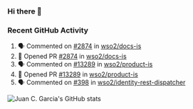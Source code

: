 ### Hi there 👋

<!--
**jcgarciaa/jcgarciaa** is a ✨ _special_ ✨ repository because its `README.md` (this file) appears on your GitHub profile.

Here are some ideas to get you started:

- 🔭 I’m currently working on ...
- 🌱 I’m currently learning ...
- 👯 I’m looking to collaborate on ...
- 🤔 I’m looking for help with ...
- 💬 Ask me about ...
- 📫 How to reach me: ...
- 😄 Pronouns: ...
- ⚡ Fun fact: ...
-->

### Recent GitHub Activity

<!--START_SECTION:activity-->
1. 🗣 Commented on [#2874](https://github.com/wso2/docs-is/issues/2874) in [wso2/docs-is](https://github.com/wso2/docs-is)
2. 💪 Opened PR [#2874](https://github.com/wso2/docs-is/pull/2874) in [wso2/docs-is](https://github.com/wso2/docs-is)
3. 🗣 Commented on [#13289](https://github.com/wso2/product-is/issues/13289) in [wso2/product-is](https://github.com/wso2/product-is)
4. 💪 Opened PR [#13289](https://github.com/wso2/product-is/pull/13289) in [wso2/product-is](https://github.com/wso2/product-is)
5. 🗣 Commented on [#398](https://github.com/wso2/identity-rest-dispatcher/issues/398) in [wso2/identity-rest-dispatcher](https://github.com/wso2/identity-rest-dispatcher)
<!--END_SECTION:activity-->

![Juan C. Garcia's GitHub stats](https://github-readme-stats.vercel.app/api?username=jcgarciaa&count_private=true&show_icons=true&hide_border=true)